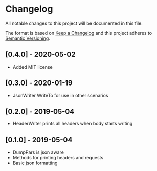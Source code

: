 # Changelog
All notable changes to this project will be documented in this file.

The format is based on [Keep a Changelog](http://keepachangelog.com/en/1.0.0/)
and this project adheres to [Semantic Versioning](http://semver.org/spec/v2.0.0.html).

## [0.4.0] - 2020-05-02

- Added MIT license

## [0.3.0] - 2020-01-19

- JsonWriter WriteTo for use in other scenarios

## [0.2.0] - 2019-05-04

- HeaderWriter prints all headers when body starts writing

## [0.1.0] - 2019-05-04

- DumpPars is json aware
- Methods for printing headers and requests
- Basic json formatting
